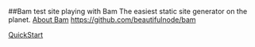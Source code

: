 ##Bam test site
  playing with Bam
  The easiest static site generator on the planet.
  <a href="/about">About Bam</a> 
  https://github.com/beautifulnode/bam

  <a href="https://github.com/beautifulnode/bam/wiki/quickstart">QuickStart</a>

